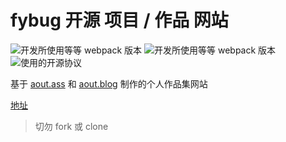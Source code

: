 # fybug 开源 项目 / 作品 网站
![](https://img.shields.io/badge/webpack-4.44.1-2e93ff.svg "开发所使用等等 webpack 版本")
![](https://img.shields.io/badge/aout.ass-0.0.1-e93ff.svg "开发所使用等等 webpack 版本")
![](https://img.shields.io/badge/license-can`t%20copy-f27122.svg "使用的开源协议")

基于 [aout.ass](https://gitee.com/fybug/aout.ass) 和 [aout.blog](https://gitee.com/fybug/aout.blog) 制作的个人作品集网站

[地址](https://fybug.gitee.io/projectsby/main.html)

> 切勿 fork 或 clone